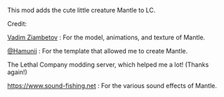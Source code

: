 This mod adds the cute little creature Mantle to LC.

Credit:

[Vadim Ziambetov](https://assetstore.unity.com/publishers/27431) : For the model, animations, and texture of Mantle.

[@Hamunii](https://github.com/Hamunii) : For the template that allowed me to create Mantle.

The Lethal Company modding server, which helped me a lot! (Thanks again!)

https://www.sound-fishing.net : For the various sound effects of Mantle.    
